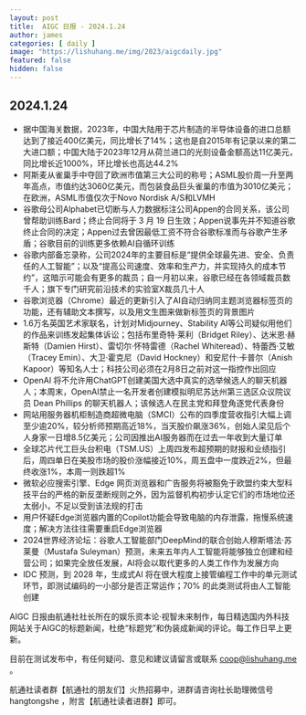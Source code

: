 ```yaml
---
layout: post
title:  AIGC 日报 - 2024.1.24
author: james
categories: [ daily ]
image: "https://lishuhang.me/img/2023/aigcdaily.jpg"
featured: false
hidden: false
---
```


## 2024.1.24

- 据中国海关数据，2023年，中国大陆用于芯片制造的半导体设备的进口总额达到了接近400亿美元，同比增长了14%；这也是自2015年有记录以来的第二大进口额；中国大陆于2023年12月从荷兰进口的光刻设备金额高达11亿美元，同比增长近1000%，环比增长也高达44.2%
- 阿斯麦从雀巢手中夺回了欧洲市值第三大公司的称号；ASML股价周一升至两年高点，市值约达3060亿美元，而包装食品巨头雀巢的市值为3010亿美元；在欧洲，ASML市值仅次于Novo Nordisk A/S和LVMH
- 谷歌母公司Alphabet已切断与人力数据标注公司Appen的合同关系，该公司曾帮助训练Bard；终止合同将于 3 月 19 日生效；Appen说事先并不知道谷歌终止合同的决定；Appen过去曾因最低工资不符合谷歌标准而与谷歌产生矛盾；谷歌目前的训练更多依赖AI自循环训练
- 谷歌内部备忘录称，公司2024年的主要目标是“提供全球最先进、安全、负责任的人工智能”；以及“提高公司速度、效率和生产力，并实现持久的成本节约”，这暗示可能会有更多的裁员；自一月初以来，谷歌已经在各领域裁员数千人；旗下专门研究前沿技术的实验室X裁员几十人
- 谷歌浏览器（Chrome）最近的更新引入了AI自动归纳同主题浏览器标签页的功能，还有辅助文本撰写，以及用文生图来做新标签页的背景图片
- 1.6万名英国艺术家联名，计划对Midjourney、Stability AI等公司疑似用他们的作品来训练发起集体诉讼；包括布里奇特·莱利（Bridget Riley）、达米恩·赫斯特（Damien Hirst）、雷切尔·怀特雷德（Rachel Whiteread）、特蕾西·艾敏（Tracey Emin）、大卫·霍克尼（David Hockney）和安尼什·卡普尔（Anish Kapoor）等知名人士；科技公司必须在2月8日之前对这一指控作出回应
- OpenAI 将不允许用ChatGPT创建美国大选中真实的选举候选人的聊天机器人；本周末，OpenAI禁止一名开发者创建模拟明尼苏达州第三选区众议院议员 Dean Phillips 的聊天机器人；该候选人在民主党和拜登角逐党代表身份
- 网站用服务器机柜制造商超微电脑（SMCI）公布的四季度营收指引大幅上调至少逾20%，较分析师预期高近18%，当天股价飙涨36%，创始人梁见后个人身家一日增8.5亿美元；公司因推出AI服务器而在过去一年收到大量订单
- 全球芯片代工巨头台积电（TSM.US）上周四发布超预期的财报和业绩指引后，周四单日在美股市场的股价涨幅接近10%，周五盘中一度跌近2%，但最终收涨1%，本周一则跌超1%
- 微软必应搜索引擎、Edge 网页浏览器和广告服务将被豁免于欧盟约束大型科技平台的严格的新反垄断规则之外，因为监督机构初步认定它们的市场地位还太弱小，不足以受到该法规的打击
- 用户怀疑Edge浏览器内置的Copilot功能会导致电脑的内存泄露，拖慢系统速度；解决方法往往需要重启Edge浏览器
- 2024世界经济论坛：谷歌人工智能部门DeepMind的联合创始人穆斯塔法·苏莱曼（Mustafa Suleyman）预测，未来五年内人工智能将能够独立创建和经营公司；如果完全放任发展，AI将会以取代更多的人类工作作为发展方向
- IDC 预测，到 2028 年，生成式AI 将在很大程度上接管编程工作中的单元测试环节，即测试编码的一小部分是否正常运作；70% 的此类测试将由人工智能创建

AIGC 日报由航通社社长所在的娱乐资本论·视智未来制作，每日精选国内外科技网站关于AIGC的标题新闻，杜绝“标题党”和伪装成新闻的评论。每工作日早上更新。

目前在测试发布中，有任何疑问、意见和建议请留言或联系 coop@lishuhang.me 。

航通社读者群【航通社的朋友们】火热招募中，进群请咨询社长助理微信号 hangtongshe ，附言【航通社读者进群】即可。
